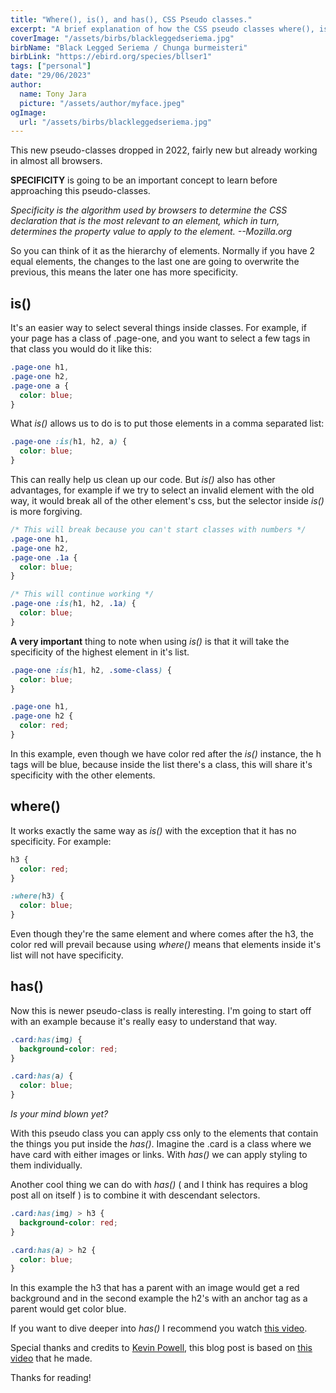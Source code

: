 ```yaml
---
title: "Where(), is(), and has(), CSS Pseudo classes."
excerpt: "A brief explanation of how the CSS pseudo classes where(), is() and has() work, with examples."
coverImage: "/assets/birbs/blackleggedseriema.jpg"
birbName: "Black Legged Seriema / Chunga burmeisteri"
birbLink: "https://ebird.org/species/bllser1"
tags: ["personal"]
date: "29/06/2023"
author:
  name: Tony Jara
  picture: "/assets/author/myface.jpeg"
ogImage:
  url: "/assets/birbs/blackleggedseriema.jpg"
---
```


This new pseudo-classes dropped in 2022, fairly new but already working in almost all browsers.

**SPECIFICITY** is going to be an important concept to learn before approaching this pseudo-classes.

_Specificity is the algorithm used by browsers to determine the CSS declaration that is the most relevant to an element, which in turn, determines the property value to apply to the element. --Mozilla.org_

So you can think of it as the hierarchy of elements. Normally if you have 2 equal elements, the changes to the last one are going to overwrite the previous, this means the later one has more specificity.

## is()

It's an easier way to select several things inside classes. For example, if your page has a class of .page-one, and you want to select a few tags in that class you would do it like this:

```css
.page-one h1,
.page-one h2,
.page-one a {
  color: blue;
}
```

What _is()_ allows us to do is to put those elements in a comma separated list:

```css
.page-one :is(h1, h2, a) {
  color: blue;
}
```

This can really help us clean up our code. But _is()_ also has other advantages, for example if we try to select an invalid element with the old way, it would break all of the other element's css, but the selector inside _is()_ is more forgiving.

```css
/* This will break because you can't start classes with numbers */
.page-one h1,
.page-one h2,
.page-one .1a {
  color: blue;
}

/* This will continue working */
.page-one :is(h1, h2, .1a) {
  color: blue;
}
```

**A very important** thing to note when using _is()_ is that it will take the specificity of the highest element in it's list.

```css
.page-one :is(h1, h2, .some-class) {
  color: blue;
}

.page-one h1,
.page-one h2 {
  color: red;
}
```

In this example, even though we have color red after the _is()_ instance, the h tags will be blue, because inside the list there's a class, this will share it's specificity with the other elements.

## where()

It works exactly the same way as _is()_ with the exception that it has no specificity. For example:

```css
h3 {
  color: red;
}

:where(h3) {
  color: blue;
}
```

Even though they're the same element and where comes after the h3, the color red will prevail because using _where()_ means that elements inside it's list will not have specificity.

## has()

Now this is newer pseudo-class is really interesting. I'm going to start off with an example because it's really easy to understand that way.

```css
.card:has(img) {
  background-color: red;
}

.card:has(a) {
  color: blue;
}
```

_Is your mind blown yet?_

With this pseudo class you can apply css only to the elements that contain the things you put inside the _has()_. Imagine the .card is a class where we have card with either images or links. With _has()_ we can apply styling to them individually.

Another cool thing we can do with _has()_ ( and I think has requires a blog post all on itself ) is to combine it with descendant selectors.

```css
.card:has(img) > h3 {
  background-color: red;
}

.card:has(a) > h2 {
  color: blue;
}
```

In this example the h3 that has a parent with an image would get a red background and in the second example the h2's with an anchor tag as a parent would get color blue.

If you want to dive deeper into _has()_ I recommend you watch [this video](https://www.youtube.com/watch?v=OGJvhpoE8b4).

Special thanks and credits to [Kevin Powell](https://www.youtube.com/@KevinPowell), this blog post is based on [this video](https://www.youtube.com/watch?v=3ncFpP8GP4g) that he made.

Thanks for reading!
